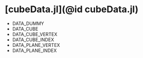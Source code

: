 # [cubeData.jl](@id cubeData.jl)

* DATA_DUMMY
* DATA_CUBE
* DATA_CUBE_VERTEX
* DATA_CUBE_INDEX 
* DATA_PLANE_VERTEX
* DATA_PLANE_INDEX 
